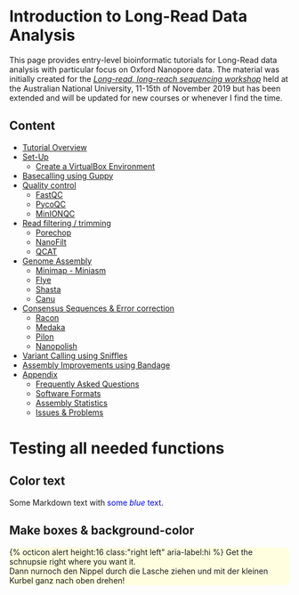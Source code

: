 # Introduction to Long-Read Data Analysis


This page provides entry-level bioinformatic tutorials for Long-Read data analysis with particular focus on Oxford Nanopore data. The material was initially created for the *[Long-read, long-reach sequencing workshop](https://cba.anu.edu.au/news-events/long-read-long-reach-sequencing-workshop)* held at the Australian National University, 11-15th of November 2019 but has been extended and will be updated for new courses or whenever I find the time.

## Content
 * [Tutorial Overview](OV.md)
 * [Set-Up](SU.md)
   * [Create a VirtualBox Environment](SU.md#virtual-box-set-up)
 * [Basecalling using Guppy](www.test.com)
 * [Quality control](QC.md)
   * [FastQC](www.test.com)
   * [PycoQC](www.test.com)
   * [MinIONQC](www.test.com)
 * [Read filtering / trimming](www.test.com)
   * [Porechop](www.test.com)
   * [NanoFilt](www.test.com)
   * [QCAT](www.test.com)
 * [Genome Assembly](www.test.com)
   * [Minimap - Miniasm](www.test.com)
   * [Flye](www.test.com)
   * [Shasta](www.test.com)
   * [Canu](www.test.com)
 * [Consensus Sequences & Error correction](www.test.com)
   * [Racon](www.test.com)
   * [Medaka](www.test.com)
   * [Pilon](www.test.com)
   * [Nanopolish](www.test.com)
 * [Variant Calling using Sniffles](www.test.com)
 * [Assembly Improvements using Bandage](www.test.com)
 * [Appendix](www.test.com)
   * [Frequently Asked Questions](FAQs.md)
   * [Software Formats](www.test.com)
   * [Assembly Statistics](www.test.com)
   * [Issues & Problems](www.test.com)

# Testing all needed functions

## Color text

Some Markdown text with <span style="color:blue">some *blue* text</span>.

## Make boxes & background-color

<div style="background-color:lightyellow;border-radius:10px">
  {% octicon alert height:16 class:"right left" aria-label:hi %} Get the schnupsie right where you want it.<br>Dann nurnoch den Nippel durch die Lasche ziehen und mit der kleinen Kurbel ganz nach oben drehen!  
</div>


